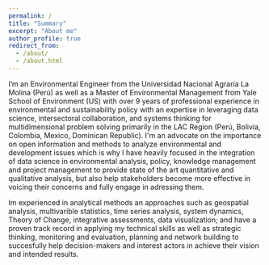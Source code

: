 ```yaml
---
permalink: /
title: "Summary"
excerpt: "About me"
author_profile: true
redirect_from: 
  - /about/
  - /about.html
---
```

I’m an Environmental Engineer from the Universidad Nacional Agraria La Molina (Perú) as well as a Master of Environmental Management from Yale School of Environment (US) with over 9 years of professional experience in environmental and sustainability policy with an expertise in leveraging data science, intersectoral collaboration, and systems thinking for multidimensional problem solving primarily in the LAC Region (Perú, Bolivia, Colombia, Mexico, Dominican Republic). I'm an advocate on the importance on open information and methods to analyze environmental and development issues which is why I have heavily focused in the integration of data science in environmental analysis, policy, knowledge management and project management to provide state of the art quantitative and qualitative analysis, but also help stakeholders become more effective in voicing their concerns and fully engage in adressing them.

Im experienced in analytical methods an approaches such as geospatial analysis, multivarible statistics, time series analysis, system dynamics, Theory of Change, integrative assessments, data visualization; and have a proven track record in applying my technical skills as well as strategic thinking, monitoring and evaluation, planning and network building to succesfully help decision-makers and interest actors in achieve their vision and intended results. 